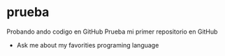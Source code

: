 # prueba
Probando ando codigo en GitHub
Prueba mi primer repositorio en GitHub
- Ask me about my favorities programing language